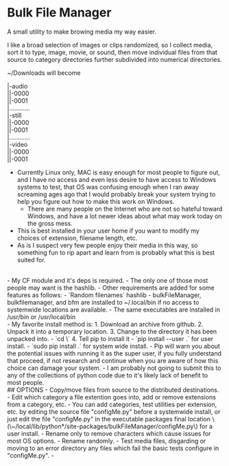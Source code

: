 # Bulk File Manager

A small utility to make browing media my way easier.

I like a broad selection of images or clips randomized, so I collect media, sort it to type, image, movie, or sound, then move individual files from that source to category directories further subdivided into numerical directories.

\~/Downloads will become<br>

|-audio<br>
||-0000<br>
||-0001<br>
|…………<br>
|-still<br>
||-0000<br>
||-0001<br>
|…………<br>
|-video<br>
||-0000<br>
||-0001<br>

  - Currently Linux only, MAC is easy enough for most people to figure out, and I have no access and even less desire to have access to Windows systems to test, that OS was confusing enough when I ran away screaming ages ago that I would probably break your system trying to help you figure out how to make this work on Windows.
    - There are many people on the Internet who are not so hateful toward Windows, and have a lot newer ideas about what may work today on the gross mess.
  - This is best installed in your user home if you want to modify my choices of extension, filename length, etc.
  - As is I suspect very few people enjoy their media in this way, so something fun to rip apart and learn from is probably what this is best suited for.
<br>
  - My CF module and it's deps is required.
    - The only one of those most people may want is the hashlib.
  - Other requirements are added for some features as follows:
    - `Random filenames` hashlib
  - bulkFileManager, bulkfilemanager, and bfm are installed to ~/.local/bin if no access to systemwide locations are available.
    - The same executables are installed in /usr/bin or /usr/local/bin
<br>
  - My favorite install method is:
    1. Download an archive from github.
    2. Unpack it into a temporary location.
    3. Change to the directory it has been unpacked into.
      - `cd \<directory\>`
    4. Tell pip to install it
      - `pip install --user .` for user install.
      - `sudo pip install .` for system wide install.
        - Pip will warn you about the potential issues with running it as the super user, if you fully understand that proceed, if not research and continue when you are aware of how this choice can damage your system.
  - I am probably not going to submit this to any of the collections of python code due to it's likely lack of benefit to most people.
<br>
  ## OPTIONS
  - Copy/move files from source to the distributed destinations.
  - Edit which category a file extention goes into, add or remove extensions from a category, etc.
    - You can add categories, test utilities per extension, etc. by editing the source file "configMe.py" before a systemwide install, or just edit the file "configMe.py" in the executable packages final location \(\~/local/lib/python*/site-packages/bulkFileManager/configMe.py\) for a user install.
  - Rename only to remove characters which cause issues for most OS options.
  - Rename randomly.
  - Test media files, disgarding or moving to an error directory any files which fail the basic tests configure in "configMe.py".
  - 
